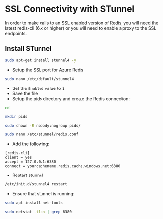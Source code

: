 # SSL Connectivity with STunnel

In order to make calls to an SSL enabled version of Redis, you will need the latest redis-cli (6.x or higher) or you will need to enable a proxy to the SSL endpoints.

## Install STunnel

```bash
sudo apt-get install stunnel4 -y
```

- Setup the SSL port for Azure Redis

```bash
sudo nano /etc/default/stunnel4
```

- Set the `Enabled` value to `1`
- Save the file
- Setup the pids directory and create the Redis connection:

```bash
cd

mkdir pids

sudo chown -R nobody:nogroup pids/

sudo nano /etc/stunnel/redis.conf
```

- Add the following:

```text
[redis-cli]
client = yes
accept = 127.0.0.1:6380
connect = yourcachename.redis.cache.windows.net:6380
```

- Restart stunnel

```bash
/etc/init.d/stunnel4 restart
```

- Ensure that stunnel is running:

```bash
sudo apt install net-tools

sudo netstat -tlpn | grep 6380
```

